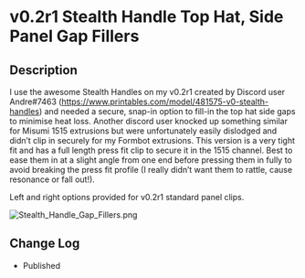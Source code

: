 # v0.2r1 Stealth Handle Top Hat, Side Panel Gap Fillers

## Description

I use the awesome Stealth Handles on my v0.2r1 created by Discord user Andre#7463 (https://www.printables.com/model/481575-v0-stealth-handles) and needed a secure, snap-in option to fill-in the top hat side gaps to minimise heat loss.
Another discord user knocked up something similar for Misumi 1515 extrusions but were unfortunately easily dislodged and didn’t clip in securely for my Formbot extrusions.  This version is a very tight fit and has a full length press fit clip to secure it in the 1515 channel.
Best to ease them in at a slight angle from one end before pressing them in fully to avoid breaking the press fit profile (I really didn’t want them to rattle, cause resonance or fall out!).   

Left and right options provided for v0.2r1 standard panel clips.


![Stealth_Handle_Gap_Fillers.png](images/Stealth_Handle_Gap_Fillers.png)


## Change Log

* Published
